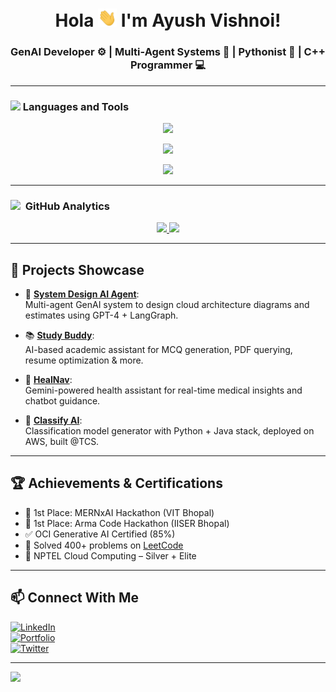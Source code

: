 <h1 align="center">Hola <img src="https://raw.githubusercontent.com/ABSphreak/ABSphreak/master/gifs/Hi.gif" width="30"> I'm Ayush Vishnoi!</h1>


<h3 align="center">GenAI Developer ⚙️ | Multi-Agent Systems 🧠 | Pythonist 🐍 | C++ Programmer 💻</h3>

---

<h3 align="left"><img src="https://media.giphy.com/media/WUlplcMpOCEmTGBtBW/giphy.gif" width="50"> Languages and Tools</h3>

<p align="center">
  <img src="https://skillicons.dev/icons?i=python,cpp,html,css,js,react,nodejs,fastapi,flask,django" />
</p>
<p align="center">
  <img src="https://skillicons.dev/icons?i=mongodb,mysql,aws,vercel,netlify,git,github,postman,jupyter" />
</p>
<p align="center">
  <img src="https://skillicons.dev/icons?i=pytorch,numpy,pandas,scikit-learn,matplotlib,streamlit" />
</p>

---

<h3><img src="https://media.giphy.com/media/iY8CRBdQXODJSCERIr/giphy.gif" width="30">&nbsp; GitHub Analytics</h3>
<p align="center">
  <a href="https://github.com/ayushvishnoipro">
    <img height="180em" src="https://github-readme-streak-stats.herokuapp.com/?user=ayushvishnoipro&theme=gruvbox&hide_border=false" />
    <img height="180em" src="https://github-readme-stats.vercel.app/api/top-langs/?username=ayushvishnoipro&layout=donut&theme=gruvbox" />
  </a>
</p>

---

## 🚀 Projects Showcase

- 🧠 [**System Design AI Agent**](https://github.com/ayushvishnoipro/System-design-Agent):  
  Multi-agent GenAI system to design cloud architecture diagrams and estimates using GPT-4 + LangGraph.

- 📚 [**Study Buddy**](https://studyapp-vrcsrefm7kkw5gfpmhquyu.streamlit.app/):  
  AI-based academic assistant for MCQ generation, PDF querying, resume optimization & more.

- 🏥 [**HealNav**](https://healnav.vercel.app/):  
  Gemini-powered health assistant for real-time medical insights and chatbot guidance.

- 🤖 [**Classify AI**](https://classifyai.ayushvishnoi.in/):  
  Classification model generator with Python + Java stack, deployed on AWS, built @TCS.

---

## 🏆 Achievements & Certifications

- 🥇 1st Place: MERNxAI Hackathon (VIT Bhopal)  
- 🥇 1st Place: Arma Code Hackathon (IISER Bhopal)  
- ✅ OCI Generative AI Certified (85%)  
- 🧠 Solved 400+ problems on [LeetCode](https://leetcode.com/u/vishnoiayush39/)  
- 🥈 NPTEL Cloud Computing – Silver + Elite

---

## 📫 Connect With Me

[![LinkedIn](https://img.shields.io/badge/LinkedIn-%230077B5.svg?logo=linkedin&logoColor=white&style=for-the-badge)](https://linkedin.com/in/ayush-vishnoi-)  
[![Portfolio](https://img.shields.io/badge/Portfolio-%23FF5733.svg?style=for-the-badge&logo=firefox&logoColor=white)](https://ayush-vishnoi.netlify.app)  
[![Twitter](https://img.shields.io/badge/X-%23000000.svg?style=for-the-badge&logo=x&logoColor=white)](https://x.com/Vishnoiayush39)

---

[![](https://visitcount.itsvg.in/api?id=ayushvishnoipro&icon=4&color=6)](https://visitcount.itsvg.in)
